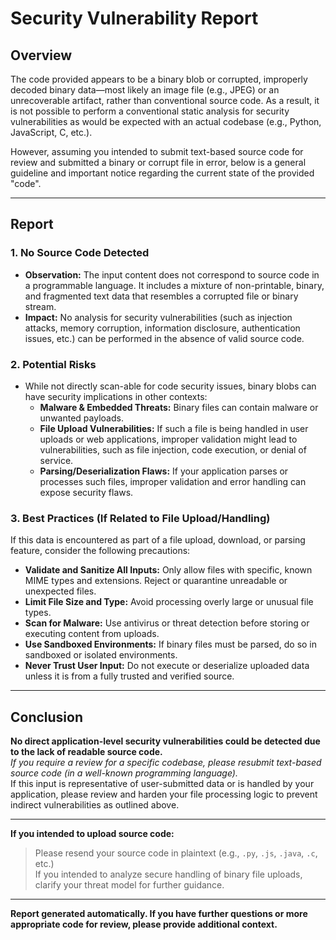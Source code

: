 # Security Vulnerability Report

## Overview

The code provided appears to be a binary blob or corrupted, improperly decoded binary data—most likely an image file (e.g., JPEG) or an unrecoverable artifact, rather than conventional source code. As a result, it is not possible to perform a conventional static analysis for security vulnerabilities as would be expected with an actual codebase (e.g., Python, JavaScript, C, etc.).

However, assuming you intended to submit text-based source code for review and submitted a binary or corrupt file in error, below is a general guideline and important notice regarding the current state of the provided "code".

---

## Report

### 1. **No Source Code Detected**
- **Observation:** The input content does not correspond to source code in a programmable language. It includes a mixture of non-printable, binary, and fragmented text data that resembles a corrupted file or binary stream.
- **Impact:** No analysis for security vulnerabilities (such as injection attacks, memory corruption, information disclosure, authentication issues, etc.) can be performed in the absence of valid source code.

### 2. **Potential Risks**
- While not directly scan-able for code security issues, binary blobs can have security implications in other contexts:
    - **Malware & Embedded Threats:** Binary files can contain malware or unwanted payloads.
    - **File Upload Vulnerabilities:** If such a file is being handled in user uploads or web applications, improper validation might lead to vulnerabilities, such as file injection, code execution, or denial of service.
    - **Parsing/Deserialization Flaws:** If your application parses or processes such files, improper validation and error handling can expose security flaws.

### 3. **Best Practices (If Related to File Upload/Handling)**
If this data is encountered as part of a file upload, download, or parsing feature, consider the following precautions:
- **Validate and Sanitize All Inputs:** Only allow files with specific, known MIME types and extensions. Reject or quarantine unreadable or unexpected files.
- **Limit File Size and Type:** Avoid processing overly large or unusual file types.
- **Scan for Malware:** Use antivirus or threat detection before storing or executing content from uploads.
- **Use Sandboxed Environments:** If binary files must be parsed, do so in sandboxed or isolated environments.
- **Never Trust User Input:** Do not execute or deserialize uploaded data unless it is from a fully trusted and verified source.

---

## Conclusion

**No direct application-level security vulnerabilities could be detected due to the lack of readable source code.**  
*If you require a review for a specific codebase, please resubmit text-based source code (in a well-known programming language).*  
If this input is representative of user-submitted data or is handled by your application, please review and harden your file processing logic to prevent indirect vulnerabilities as outlined above.

---

**If you intended to upload source code:**  
> Please resend your source code in plaintext (e.g., `.py`, `.js`, `.java`, `.c`, etc.)  
> If you intended to analyze secure handling of binary file uploads, clarify your threat model for further guidance.

---

**Report generated automatically. If you have further questions or more appropriate code for review, please provide additional context.**
